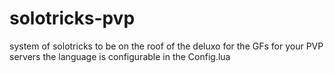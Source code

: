 # solotricks-pvp
system of solotricks to be on the roof of the deluxo for the GFs for your PVP servers
the language is configurable in the Config.lua
